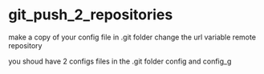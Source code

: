 # git_push_2_repositories

make a copy of your config file in .git folder
change the url variable remote repository

you shoud have 2 configs files in the .git folder
config and config_g
